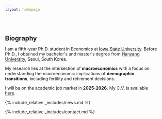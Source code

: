 ```yaml
---
layout: homepage
---
```


<h1 id="about-me"></h1>

<h2 style="margin: 60px 0px 10px;">Biography</h2>

<!-- <p style="font-size:1.15em;"> -->
I am a fifth-year Ph.D. student in Economics at [Iowa State University](https://www.econ.iastate.edu/). Before Ph.D., I obtained my bachelor's and master's degree from [Hanyang University](https://www.hanyang.ac.kr), Seoul, South Korea. 

My research lies at the intersection of **macroeconomics** with a focus on understanding the macroeconomic implications of **demographic transitions**, including fertility and retirement decisions. 

I will be on the academic job market in **2025-2026**. My C.V. is available [here](assets/files/HongSeok_CV_Latest.pdf).
<!-- </p> -->
<!-- 
<strong style="color:#e74d3c; font-weight:600"><strong style="color:#e74d3c; font-weight:600">I am currently on the 2023-2024 academic job market, looking for faculty positions in CS, CSE, ECE, IEOR, etc., related to Artificial Intelligence, Computer Vision, and Machine Learning. Please feel free to contact me if you are interested. I am also happy to give talks on my research in related seminars.</strong></strong> -->

{% include_relative _includes/news.md %}


{% include_relative _includes/contact.md %}
